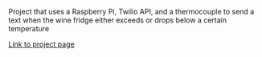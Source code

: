 Project that uses a Raspberry Pi, Twilio API, and a thermocouple to send a text when the wine fridge either exceeds or drops below a certain temperature

[Link to project page](https://www.nicklinthacum.com/projects.html)

